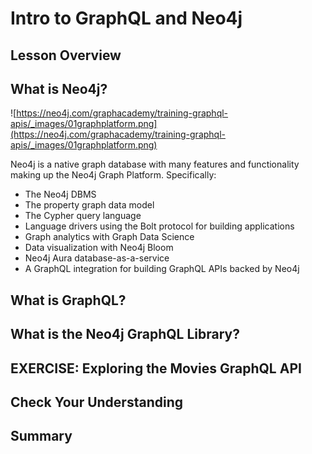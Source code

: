 # Intro to GraphQL and Neo4j

## Lesson Overview

## What is Neo4j?

![https://neo4j.com/graphacademy/training-graphql-apis/_images/01graphplatform.png](https://neo4j.com/graphacademy/training-graphql-apis/_images/01graphplatform.png)

Neo4j is a native graph database with many features and functionality making up the Neo4j Graph Platform. Specifically:

- The Neo4j DBMS
- The property graph data model
- The Cypher query language
- Language drivers using the Bolt protocol for building applications
- Graph analytics with Graph Data Science
- Data visualization with Neo4j Bloom
- Neo4j Aura database-as-a-service
- A GraphQL integration for building GraphQL APIs backed by Neo4j

## What is GraphQL?

## What is the Neo4j GraphQL Library?

## EXERCISE: Exploring the Movies GraphQL API

## Check Your Understanding

## Summary
